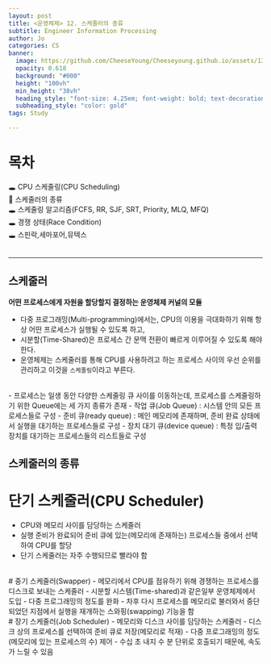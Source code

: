 ```yaml
---
layout: post
title: <운영체제> 12. 스케줄러의 종류
subtitle: Engineer Information Processing
author: Jo
categories: CS
banner:
  image: https://github.com/CheeseYoung/Cheeseyoung.github.io/assets/132384527/bb5eb74f-a517-4189-bee9-31bf85d864f6
  opacity: 0.618
  background: "#000"
  height: "100vh"
  min_height: "38vh"
  heading_style: "font-size: 4.25em; font-weight: bold; text-decoration: underline"
  subheading_style: "color: gold"
tags: Study

---
```


# 목차
🕳 CPU 스케줄링(CPU Scheduling) <br>
📌 스케줄러의 종류 <br>
🕳 스케줄링 알고리즘(FCFS, RR, SJF, SRT, Priority, MLQ, MFQ) <br>
🕳 경쟁 상태(Race Condition) <br>
🕳 스핀락,세마포어,뮤텍스 <br>
<br>
<hr>

## 스케줄러
**어떤 프로세스에게 자원을 할당할지 결정하는 운영체제 커널의 모듈**
<br>
- 다중 프로그래밍(Multi-programming)에서는, CPU의 이용을 극대화하기 위해 항상 어떤 프로세스가 실행될 수 있도록 하고,
- 시분할(Time-Shared)은 프로세스 간 문맥 전환이 빠르게 이루어질 수 있도록 해야한다.
- 운영체제는 스케줄러를 통해 CPU를 사용하려고 하는 프로세스 사이의 우선 순위를 관리하고 이것을 ``스케줄링``이라고 부른다.
<br>
- 프로세스는 일생 동안 다양한 스케줄링 큐 사이를 이동하는데, 프로세스를 스케줄링하기 위한 Queue에는 세 가지 종류가 존재
  - 작업 큐(Job Queue) : 시스템 안의 모든 프로세스들로 구성
  - 준비 큐(ready queue) : 메인 메모리에 존재하며, 준비 완료 상태에서 실행을 대기하는 프로세스들로 구성
  - 장치 대기 큐(device queue) : 특정 입/출력장치를 대기하는 프로세스들의 리스트들로 구성

## 스케줄러의 종류
# 단기 스케줄러(CPU Scheduler)
- CPU와 메모리 사이를 담당하는 스케줄러
- 실행 준비가 완료되어 준비 큐에 있는(메모리에 존재하는) 프로세스들 중에서 선택하여 CPU를 할당
- 단기 스케줄러는 자주 수행되므로 빨라야 함
<br>
# 중기 스케줄러(Swapper)
- 메모리에서 CPU를 점유하기 위해 경쟁하는 프로세스를 디스크로 보내는 스케줄러
- 시분할 시스템(Time-shared)과 같은일부 운영체제에서 도입
- 다중 프로그래밍의 정도를 완화
- 차후 다시 프로세스를 메모리로 불러와서 중단되었던 지점에서 실행을 재개하는 스와핑(swapping) 기능을 함
<br>
# 장기 스케줄러(Job Scheduler)
- 메모리와 디스크 사이를 담당하는 스케줄러
- 디스크 상의 프로세스를 선택하여 준비 큐로 저장(메모리로 적재)
- 다중 프로그래밍의 정도(메모리에 있는 프로세스의 수) 제어
- 수십 초 내지 수 분 단위로 호출되기 때문에, 속도가 느릴 수 있음





























